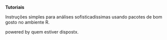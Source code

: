 **Tutoriais**

Instruções simples para análises sofisticadíssimas usando pacotes de bom gosto no ambiente R.

powered by quem estiver dispostx.
